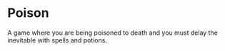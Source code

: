 # Poison
A game where you are being poisoned to death and you must delay the inevitable with spells and potions.
